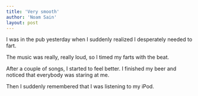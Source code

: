 ```yaml
---
title: 'Very smooth'
author: 'Noam Sain'
layout: post
---
```


I was in the pub yesterday when I suddenly realized I desperately needed to fart.  
  
The music was really, really loud, so I timed my farts with the beat.

After a couple of songs, I started to feel better. I finished my beer and noticed that everybody was staring at me.

Then I suddenly remembered that I was listening to my iPod.